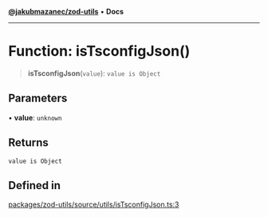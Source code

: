 [**@jakubmazanec/zod-utils**](../README.md) • **Docs**

---

# Function: isTsconfigJson()

> **isTsconfigJson**(`value`): `value is Object`

## Parameters

• **value**: `unknown`

## Returns

`value is Object`

## Defined in

[packages/zod-utils/source/utils/isTsconfigJson.ts:3](https://github.com/jakubmazanec/tools/blob/05074a1dedd887672f015df129961cd35c75acfe/packages/zod-utils/source/utils/isTsconfigJson.ts#L3)
